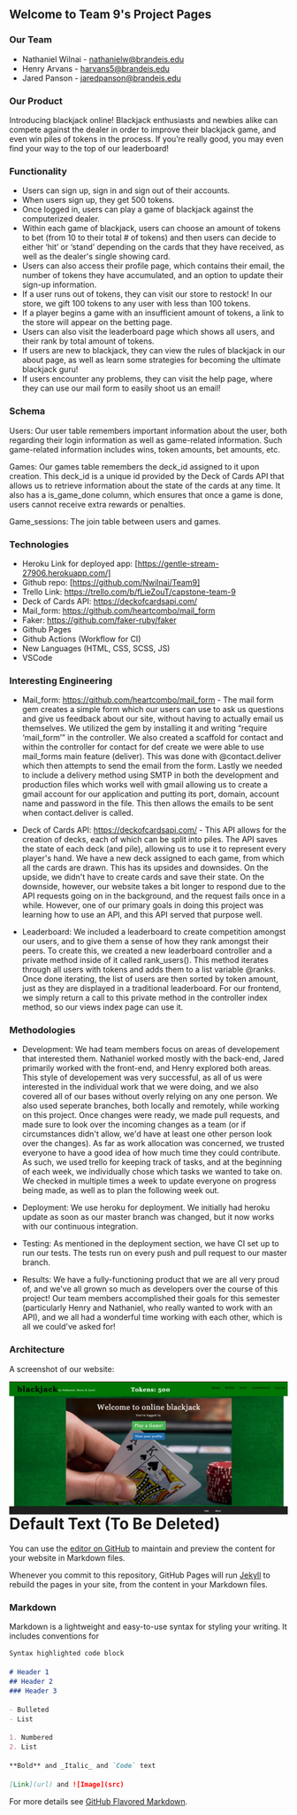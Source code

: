 ## Welcome to Team 9's Project Pages

### Our Team

- Nathaniel Wilnai - nathanielw@brandeis.edu
- Henry Arvans - harvans5@brandeis.edu
- Jared Panson - jaredpanson@brandeis.edu

### Our Product

Introducing blackjack online! Blackjack enthusiasts and newbies alike can compete against the dealer in order to improve their blackjack game, and even win piles of tokens in the process. If you’re really good, you may even find your way to the top of our leaderboard!

### Functionality

- Users can sign up, sign in and sign out of their accounts. 
- When users sign up, they get 500 tokens. 
- Once logged in, users can play a game of blackjack against the computerized dealer. 
- Within each game of blackjack, users can choose an amount of tokens to bet (from 10 to their total # of tokens) and then users can decide to either ‘hit’ or ‘stand’ depending on the cards that they have received, as well as the dealer's single showing card. 
- Users can also access their profile page, which contains their email, the number of tokens they have accumulated, and an option to update their sign-up information. 
- If a user runs out of tokens, they can visit our store to restock! In our store, we gift 100 tokens to any user with less than 100 tokens. 
- If a player begins a game with an insufficient amount of tokens, a link to the store will appear on the betting page. 
- Users can also visit the leaderboard page which shows all users, and their rank by total amount of tokens. 
- If users are new to blackjack, they can view the rules of blackjack in our about page, as well as learn some strategies for becoming the ultimate blackjack guru! 
- If users encounter any problems, they can visit the help page, where they can use our mail form to easily shoot us an email!

### Schema

Users: Our user table remembers important information about the user, both regarding their login information as well as game-related information. Such game-related information includes wins, token amounts, bet amounts, etc. 

Games: Our games table remembers the deck_id assigned to it upon creation. This deck_id is a unique id provided by the Deck of Cards API that allows us to retrieve information about the state of the cards at any time. It also has a is_game_done column, which ensures that once a game is done, users cannot receive extra rewards or penalties.

Game_sessions: The join table between users and games. 

### Technologies

- Heroku Link for deployed app: [https://gentle-stream-27906.herokuapp.com/]
- Github repo: [https://github.com/Nwilnai/Team9]
- Trello Link: https://trello.com/b/fLieZouT/capstone-team-9
- Deck of Cards API: https://deckofcardsapi.com/
- Mail_form: https://github.com/heartcombo/mail_form 
- Faker: https://github.com/faker-ruby/faker
- Github Pages
- Github Actions (Workflow for CI)
- New Languages (HTML, CSS, SCSS, JS)
- VSCode

### Interesting Engineering

- Mail_form: https://github.com/heartcombo/mail_form - The mail form gem creates a simple form which our users can use to ask us questions and give us feedback about our site, without having to actually email us themselves.
We utilized the gem by installing it and writing “require ‘mail_form’” in the controller. We also created a scaffold for contact and within the controller for contact for def create we were able to use mail_forms main feature (deliver). This was done with @contact.deliver which then attempts to send the email from the form. Lastly we needed to include a delivery method using SMTP in both the development and production files which works well with gmail allowing us to create a gmail account for our application and putting its port, domain, account name and password in the file. This then allows the emails to be sent when contact.deliver is called.

- Deck of Cards API: https://deckofcardsapi.com/ - This API allows for the creation of decks, each of which can be split into piles. The API saves the state of each deck (and pile), allowing us to use it to represent every player's hand. We have a new deck assigned to each game, from which all the cards are drawn. This has its upsides and downsides. On the upside, we didn't have to create cards and save their state. On the downside, however, our website takes a bit longer to respond due to the API requests going on in the background, and the request fails once in a while. However, one of our primary goals in doing this project was learning how to use an API, and this API served that purpose well.

- Leaderboard: We included a leaderboard to create competition amongst our users, and to give them a sense of how they rank amongst their peers.
To create this, we created a new leaderboard controller and a private method inside of it called rank_users(). This method iterates through all users with tokens and adds them to a list variable @ranks. Once done iterating, the list of users are then sorted by token amount, just as they are displayed in a traditional leaderboard.
For our frontend, we simply return a call to this private method in the controller index method, so our views index page can use it. 


### Methodologies

- Development: We had team members focus on areas of developement that interested them. Nathaniel worked mostly with the back-end, Jared primarily worked with the front-end, and Henry explored both areas. This style of developement was very successful, as all of us were interested in the individual work that we were doing, and we also covered all of our bases without overly relying on any one person. We also used seperate branches, both locally and remotely, while working on this project. Once changes were ready, we made pull requests, and made sure to look over the incoming changes as a team (or if circumstances didn't allow, we'd have at least one other person look over the changes). 
As far as work allocation was concerned, we trusted everyone to have a good idea of how much time they could contribute. As such, we used trello for keeping track of tasks, and at the beginning of each week, we individually chose which tasks we wanted to take on. We checked in multiple times a week to update everyone on progress being made, as well as to plan the following week out.

- Deployment: We use heroku for deployment. We initially had heroku update as soon as our master branch was changed, but it now works with our continuous integration.

- Testing: As mentioned in the deployment section, we have CI set up to run our tests. The tests run on every push and pull request to our master branch.

- Results: We have a fully-functioning product that we are all very proud of, and we've all grown so much as developers over the course of this project! Our team members accomplished their goals for this semester (particularly Henry and Nathaniel, who really wanted to work with an API), and we all had a wonderful time working with each other, which is all we could've asked for!


### Architecture

A screenshot of our website:

<img src="homepage.jpeg"
     alt="Markdown Monster icon"
     style="float: left; margin-right: 10px;" />



# Default Text (To Be Deleted)

You can use the [editor on GitHub](https://github.com/Nwilnai/Team9/edit/gh-pages/index.md) to maintain and preview the content for your website in Markdown files.

Whenever you commit to this repository, GitHub Pages will run [Jekyll](https://jekyllrb.com/) to rebuild the pages in your site, from the content in your Markdown files.

### Markdown

Markdown is a lightweight and easy-to-use syntax for styling your writing. It includes conventions for

```markdown
Syntax highlighted code block

# Header 1
## Header 2
### Header 3

- Bulleted
- List

1. Numbered
2. List

**Bold** and _Italic_ and `Code` text

[Link](url) and ![Image](src)
```

For more details see [GitHub Flavored Markdown](https://guides.github.com/features/mastering-markdown/).
